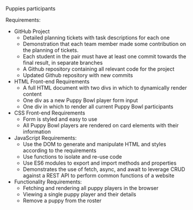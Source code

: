 Puppies participants

Requirements:
  - GitHub Project
      - Detailed planning tickets with task descriptions for each one
      - Demonstration that each team member made some contribution on the planning of tickets.
      - Each student in the pair must have at least one commit towards the final result, in separate branches
      - A Github repository containing all relevant code for the project
      - Updated Github repository with new commits
  - HTML Front-end Requirements
      - A full HTML document with two divs in which to dynamically render content
      - One div as a new Puppy Bowl player form input
      - One div in which to render all current Puppy Bowl participants 
  - CSS Front-end Requirements
      - Form is styled and easy to use
      - All Puppy Bowl players are rendered on card elements with their information 
  - JavaScript Requirements:
      - Use the DOM to generate and manipulate HTML and styles according to the requirements
      - Use functions to isolate and re-use code
      - Use ES6 modules to export and import methods and properties
      - Demonstrates the use of fetch, async, and await to leverage CRUD against a REST API to perform common functions of a website
  - Functionality Requirements:
      - Fetching and rendering all puppy players in the browser
      - Viewing a single puppy player and their details
      - Remove a puppy from the roster
